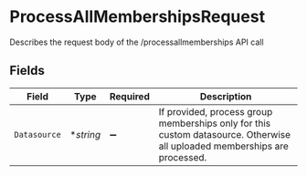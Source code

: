# ProcessAllMembershipsRequest

Describes the request body of the /processallmemberships API call


## Fields

| Field                                                                                                                     | Type                                                                                                                      | Required                                                                                                                  | Description                                                                                                               |
| ------------------------------------------------------------------------------------------------------------------------- | ------------------------------------------------------------------------------------------------------------------------- | ------------------------------------------------------------------------------------------------------------------------- | ------------------------------------------------------------------------------------------------------------------------- |
| `Datasource`                                                                                                              | **string*                                                                                                                 | :heavy_minus_sign:                                                                                                        | If provided, process group memberships only for this custom datasource. Otherwise all uploaded memberships are processed. |